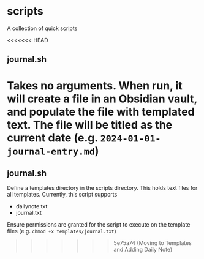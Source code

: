 # scripts
A collection of quick scripts

<<<<<<< HEAD
## journal.sh
Takes no arguments. When run, it will create a file in an Obsidian vault, and populate the file with templated text. The file will be titled as the current date (e.g. `2024-01-01-journal-entry.md`)
=======

## journal.sh
Define a templates directory in the scripts directory. This holds text files for all templates. Currently, this script supports
- dailynote.txt
- journal.txt

Ensure permissions are granted for the script to execute on the template files (e.g. `chmod +x templates/journal.txt`)
>>>>>>> 5e75a74 (Moving to Templates and Adding Daily Note)
